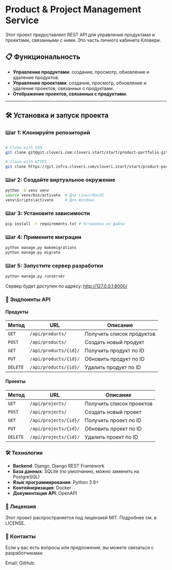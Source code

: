 # Product & Project Management Service

Этот проект предоставляет REST API для управления продуктами и проектами, связанными с ними. Это часть личного кабинета Кловери.  

## 📋 Функциональность

- **Управление продуктами**: создание, просмотр, обновление и удаление продуктов.
- **Управление проектами**: создание, просмотр, обновление и удаление проектов, связанных с продуктами.
- **Отображение проектов, связанных с продуктами**.

---

## 🛠️ Установка и запуск проекта

### Шаг 1: Клонируйте репозиторий
```bash

# Clone with SSH
git clone git@git.cloveri.com:cloveri.start/start/product-portfolio.git

# Clone with HTTPS
git clone https://git.infra.cloveri.com/cloveri.start/start/product-portfolio.git
```

### Шаг 2: Создайте виртуальное окружение
```bash
python -m venv venv
source venv/bin/activate  # Для Linux/MacOS
venv\Scripts\activate     # Для Windows
```

### Шаг 3: Установите зависимости
```bash
pip install -r requirements.txt # Установка из файла
```

### Шаг 4: Примените миграции
```bash
python manage.py makemigrations
python manage.py migrate
```

### Шаг 5: Запустите сервер разработки
```bash
python manage.py runserver
```
Сервер будет доступен по адресу: http://127.0.0.1:8000/

### 🔗 Эндпоинты API

#### Продукты
| Метод   | URL                     | Описание                       |
|---------|-------------------------|--------------------------------|
| `GET`   | `/api/products/`        | Получить список продуктов      |
| `POST`  | `/api/products/`        | Создать новый продукт          |
| `GET`   | `/api/products/{id}/`   | Получить продукт по ID         |
| `PUT`   | `/api/products/{id}/`   | Обновить продукт по ID         |
| `DELETE`| `/api/products/{id}/`   | Удалить продукт по ID          |

#### Проекты
| Метод   | URL                     | Описание                       |
|---------|-------------------------|--------------------------------|
| `GET`   | `/api/projects/`        | Получить список проектов       |
| `POST`  | `/api/projects/`        | Создать новый проект           |
| `GET`   | `/api/projects/{id}/`   | Получить проект по ID          |
| `PUT`   | `/api/projects/{id}/`   | Обновить проект по ID          |
| `DELETE`| `/api/projects/{id}/`   | Удалить проект по ID           |

### 🛠️ Технологии

- **Backend**: Django, Django REST Framework  
- **База данных**: SQLite (по умолчанию, можно заменить на PostgreSQL)  
- **Язык программирования**: Python 3.9+  
- **Контейнеризация**: Docker
- **Документация API**: OpenAPI  


### 📄 Лицензия
Этот проект распространяется под лицензией MIT. Подробнее см. в LICENSE.

### 📧 Контакты
Если у вас есть вопросы или предложения, вы можете связаться с разработчиками:

Email: 
GitHub:
